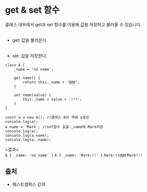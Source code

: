 # get & set 함수

클래스 내부에서 get과 set 함수를 이용해 값을 저장하고 불러올 수 있습니다.<br><br>

* get: 값을 불러온다.<br><br>

* set: 값을 저장한다.

```
class A {
    _name = 'no name';

    get name() {
        return this._name + '@@@';
    }

    set name(value) {
        this._name = value + '!!!';
    }
}

const a = new A(); //클래스 A의 객체 a생성
console.log(a);
a.name = 'Mark'; //set함수 호출:_name에 Mark저장
console.log(a);
console.log(a.name);
console.log(a._name);
```
<결과><br>
`A { _name: 'no name' }`
`A { _name: 'Mark!!!' }`
`Mark!!!@@@`
`Mark!!!`

## 출처
* 패스트캠퍼스 강의